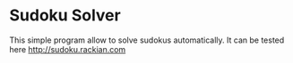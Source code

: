 # Sudoku Solver
This simple program allow to solve sudokus automatically.
It can be tested here <a href="http://sudoku.rackian.com">http://sudoku.rackian.com</a>